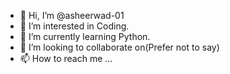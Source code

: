- 👋 Hi, I’m @asheerwad-01
- 👀 I’m interested in Coding.
- 🌱 I’m currently learning Python.
- 💞️ I’m looking to collaborate on(Prefer not to say)
- 📫 How to reach me ...

<!---
asheerwad-01/asheerwad-01 is a ✨ special ✨ repository because its `README.md` (this file) appears on your GitHub profile.
You can click the Preview link to take a look at your changes.
--->

